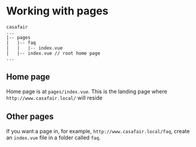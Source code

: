 # Working with pages

```
casafair
...
|-- pages
|   |-- faq
|   |   |-- index.vue
|   |-- index.vue // root home page
...
```

## Home page

Home page is at `pages/index.vue`. This is the landing page where `http://www.casafair.local/` will reside

## Other pages

If you want a page in, for example, `http://www.casafair.local/faq`, create an `index.vue` file in a folder called `faq`.